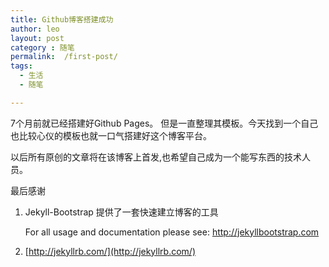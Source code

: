 ```yaml
---
title: Github博客搭建成功
author: leo
layout: post
category : 随笔
permalink:  /first-post/
tags: 
  - 生活
  - 随笔

---
```



7个月前就已经搭建好Github Pages。
但是一直整理其模板。今天找到一个自己也比较心仪的模板也就一口气搭建好这个博客平台。

以后所有原创的文章将在该博客上首发,也希望自己成为一个能写东西的技术人员。



最后感谢

 1. Jekyll-Bootstrap 提供了一套快速建立博客的工具

    For all usage and documentation please see: <http://jekyllbootstrap.com>

 2. [http://jekyllrb.com/](http://jekyllrb.com/)




  [1]: https://github.com/jolestar

